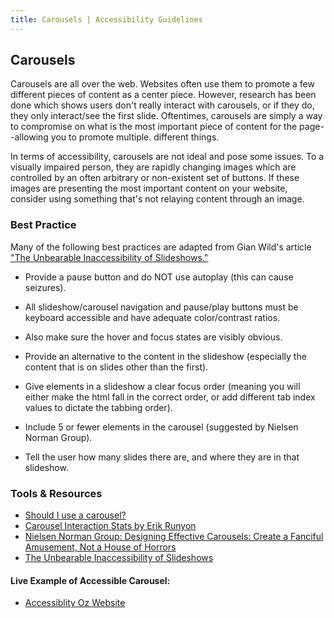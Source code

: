 ```yaml
---
title: Carousels | Accessibility Guidelines
---
```


## Carousels

Carousels are all over the web. Websites often use them to promote a few different pieces of content as a center piece. However, research has been done which shows users don't really interact with carousels, or if they do, they only interact/see the first slide. Oftentimes, carousels are simply a way to compromise on what is the most important piece of content for the page--allowing you to promote multiple. different things.

In terms of accessibility, carousels are not ideal and pose some issues. To a visually impaired person, they are rapidly changing images which are controlled by an often arbitrary or non-existent set of buttons. If these images are presenting the most important content on your website, consider using something that's not relaying content through an image.


### Best Practice

Many of the following best practices are adapted from Gian Wild's article ["The Unbearable Inaccessibility of Slideshows."](https://www.sitepoint.com/unbearable-accessible-slideshow/)

* Provide a pause button and do NOT use autoplay (this can cause seizures).

* All slideshow/carousel navigation and pause/play buttons must be keyboard accessible and have adequate color/contrast ratios.

* Also make sure the hover and focus states are visibly obvious.

* Provide an alternative to the content in the slideshow (especially the content that is on slides other than the first).

* Give elements in a slideshow a clear focus order (meaning you will either make the html fall in the correct order, or add different tab index values to dictate the tabbing order).

* Include 5 or fewer elements in the carousel (suggested by Nielsen Norman Group).

* Tell the user how many slides there are, and where they are in that slideshow.

### Tools &amp; Resources
* [Should I use a carousel?](http://www.shouldiuseacarousel.com/)
* [Carousel Interaction Stats by Erik Runyon](https://erikrunyon.com/2013/01/carousel-stats/)
* [Nielsen Norman Group: Designing Effective Carousels: Create a Fanciful Amusement, Not a House of Horrors](https://www.nngroup.com/articles/designing-effective-carousels/)
* [The Unbearable Inaccessibility of Slideshows](https://www.sitepoint.com/unbearable-accessible-slideshow/)

#### Live Example of Accessible Carousel:
* [Accessiblity Oz Website](http://www.accessibilityoz.com/)

